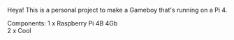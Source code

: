 Heya! This is a personal project to make a Gameboy that's running on a Pi 4. 

Components:
1 x Raspberry Pi 4B 4Gb  
2 x Cool
